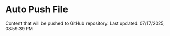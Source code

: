 # Auto Push File

Content that will be pushed to GitHub repository.
Last updated: 07/17/2025, 08:59:39 PM
